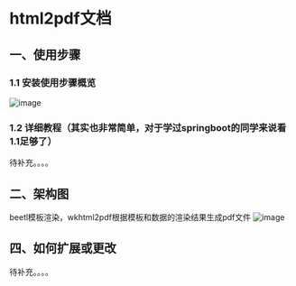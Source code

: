 # html2pdf文档

## 一、使用步骤
### 1.1 安装使用步骤概览

![image](https://user-images.githubusercontent.com/23397828/117279085-edeba100-ae93-11eb-819d-a4ac5568c758.png)


### 1.2 详细教程（其实也非常简单，对于学过springboot的同学来说看1.1足够了）

待补充。。。。

## 二、架构图

beetl模板渲染，wkhtml2pdf根据模板和数据的渲染结果生成pdf文件
![image](https://user-images.githubusercontent.com/23397828/117278305-39ea1600-ae93-11eb-9696-425ab180b637.png)


## 四、如何扩展或更改

待补充。。。。

